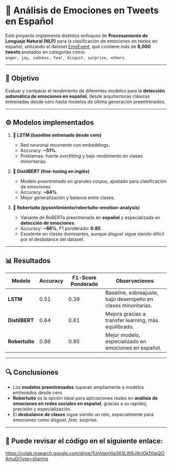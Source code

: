 
# 📌 Análisis de Emociones en Tweets en Español  

Este proyecto implementa distintos enfoques de **Procesamiento de Lenguaje Natural (NLP)** para la clasificación de emociones en textos en español, utilizando el dataset [EmoEvent](https://github.com/fmplaza/EmoEvent), que contiene más de **8,000 tweets** anotados en categorías como:  
`anger, joy, sadness, fear, disgust, surprise, others`.  

---

## 🚀 Objetivo  
Evaluar y comparar el rendimiento de diferentes modelos para la **detección automática de emociones en español**, desde arquitecturas clásicas entrenadas desde cero hasta modelos de última generación preentrenados.

---

## ⚙️ Modelos implementados  

1. **🔹 LSTM (baseline entrenado desde cero)**  
   - Red neuronal recurrente con embeddings.  
   - Accuracy: **~51%**.  
   - Problemas: fuerte *overfitting* y bajo rendimiento en clases minoritarias.  

2. **🔹 DistilBERT (fine-tuning en inglés)**  
   - Modelo preentrenado en grandes corpus, ajustado para clasificación de emociones.  
   - Accuracy: **~64%**.  
   - Mejor generalización y balance entre clases.  

3. **🔹 Robertuito (pysentimiento/robertuito-emotion-analysis)**  
   - Variante de RoBERTa preentrenada en **español** y especializada en **detección de emociones**.  
   - Accuracy: **~86%**, F1 ponderado: **0.85**.  
   - Excelente en clases dominantes, aunque *disgust* sigue siendo difícil por el desbalance del dataset.  

---

## 📊 Resultados  

| Modelo      | Accuracy | F1-Score Ponderado | Observaciones |
|-------------|----------|--------------------|---------------|
| **LSTM**        | 0.51     | 0.39               | Baseline, sobreajuste, bajo desempeño en clases minoritarias. |
| **DistilBERT**  | 0.64     | 0.61               | Mejora gracias a transfer learning, más equilibrado. |
| **Robertuito**  | 0.86     | 0.85               | Mejor modelo, especializado en emociones en español. |

---

## 🔍 Conclusiones  

- Los **modelos preentrenados** superan ampliamente a modelos entrenados desde cero.  
- **Robertuito** es la opción ideal para aplicaciones reales en **análisis de emociones en redes sociales en español**, gracias a su rapidez, precisión y especialización.  
- El **desbalance de clases** sigue siendo un reto, especialmente para emociones como *disgust, fear, surprise*.  

---

## 📂 Puede revisar el código en el siguiente enlace:
https://colab.research.google.com/drive/1UnVamXla36SLW6J9ciOkfXipQI2AmuDi?usp=sharing  

